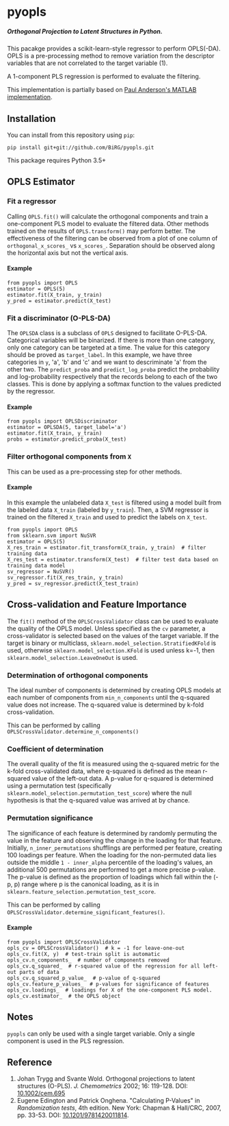 # pyopls
##### Orthogonal Projection to Latent Structures in Python. 

This pacakge provides a scikit-learn-style regressor to perform OPLS(-DA). OPLS is a pre-processing method to remove
variation from the descriptor variables that are not correlated to the target variable (1).

A 1-component PLS regression is performed to evaluate the filtering.


This implementation is partially based on [Paul Anderson's MATLAB implementation](https://github.com/Anderson-Lab/OPLS).
## Installation
You can install from this repository using `pip`:
```
pip install git+git://github.com/BiRG/pyopls.git
```
This package requires Python 3.5+
## OPLS Estimator
### Fit a regressor
Calling `OPLS.fit()` will calculate the orthogonal components and train a one-component PLS model to evaluate the 
filtered data. Other methods trained on the results of `OPLS.transform()` may perform better. The effectiveness of the 
filtering can be observed from a plot of one column of `orthogonal_x_scores_` vs `x_scores_`. Separation should be 
observed along the horizontal axis but not the vertical axis.
#### Example
```pythonstub
from pyopls import OPLS
estimator = OPLS(5)
estimator.fit(X_train, y_train)
y_pred = estimator.predict(X_test)
```
### Fit a discriminator (O-PLS-DA)
The `OPLSDA` class is a subclass of `OPLS` designed to facilitate O-PLS-DA. Categorical variables will be
binarized. If there is more than one category, only one category can be targeted at a time. The value for this category 
should be proved as `target_label`. In this example, we have three categories in `y`, 'a', 'b' and 'c' and we want to 
descriminate 'a' from the other two. The `predict_proba` and `predict_log_proba` predict the probability and log-probability
respectively that the records belong to each of the two classes. This is done by applying a softmax function to the 
values predicted by the regressor.

#### Example
```pythonstub
from pyopls import OPLSDiscriminator
estimator = OPLSDA(5, target_label='a')
estimator.fit(X_train, y_train)
probs = estimator.predict_proba(X_test)
```

### Filter orthogonal components from `X`
This can be used as a pre-processing step for other methods.

#### Example
In this example the unlabeled data `X_test` is filtered using a model built from the labeled data `X_train` (labeled by 
`y_train`). Then, a SVM regressor is trained on the filtered `X_train` and used to predict the labels on `X_test`.
```pythonstub
from pyopls import OPLS
from sklearn.svm import NuSVR
estimator = OPLS(5)
X_res_train = estimator.fit_transform(X_train, y_train)  # filter training data
X_res_test = estimator.transform(X_test)  # filter test data based on training data model
sv_regressor = NuSVR()
sv_regressor.fit(X_res_train, y_train)
y_pred = sv_regressor.predict(X_test_train)
```

## Cross-validation and Feature Importance
The `fit()` method of the `OPLSCrossValidator` class can be used to evaluate the quality of the OPLS model.
Unless specified as the `cv` parameter, a cross-validator is selected based on the values of the target variable. 
If the target is binary or multiclass, `sklearn.model_selection.StratifiedKFold` is used, otherwise 
`sklearn.model_selection.KFold` is used unless k=-1, then `sklearn.model_selection.LeaveOneOut` is used.

### Determination of orthogonal components
The ideal number of components is determined by creating OPLS models at each number of components from `min_n_components`
until the q-squared value does not increase. The q-squared value is determined by k-fold cross-validation.

This can be performed by calling `OPLSCrossValidator.determine_n_components()`

### Coefficient of determination
The overall quality of the fit is measured using the q-squared metric for the k-fold cross-validated data, where
q-squared is defined as the mean r-squared value of the left-out data. A p-value for q-squared is determined using a 
permutation test (specifically `sklearn.model_selection.permutation_test_score`) where the null hypothesis is that the 
q-squared value was arrived at by chance.

### Permutation significance
The significance of each feature is determined by randomly permuting the value in the feature and observing the change 
in the loading for that feature. Initially, `n_inner_permutations` shufflings are performed per feature, creating 100
loadings per feature. When the loading for the non-permuted data lies outside the middle `1 - inner_alpha` percentile of
the loading's values, an additional 500 permutations are performed to get a more precise p-value. The p-value is defined
as the proportion of loadings which fall within the (-p, p) range where p is the canonical loading, as it is 
in `sklearn.feature_selection.permutation_test_score`.

This can be performed by calling `OPLSCrossValidator.determine_significant_features()`.

#### Example
```pythonstub
from pyopls import OPLSCrossValidator
opls_cv = OPLSCrossValidator()  # k = -1 for leave-one-out
opls_cv.fit(X, y)  # test-train split is automatic
opls_cv.n_components_  # number of components removed
opls_cv.q_squared_  # r-squared value of the regression for all left-out parts of data
opls_cv.q_squared_p_value_  # p-value of q-squared
opls_cv.feature_p_values_  # p-values for significance of features
opls_cv.loadings_  # loadings for X of the one-component PLS model.
opls_cv.estimator_  # the OPLS object 

```

## Notes
`pyopls` can only be used with a single target variable. Only a single component is used in the PLS regression.
## Reference
1. Johan Trygg and Svante Wold. Orthogonal projections to latent structures (O-PLS).
   *J. Chemometrics* 2002; 16: 119-128. DOI: [10.1002/cem.695](https://dx.doi.org/10.1002/cem.695)
2. Eugene Edington and Patrick Onghena. "Calculating P-Values" in *Randomization tests*, 4th edition.
   New York: Chapman & Hall/CRC, 2007, pp. 33-53. DOI: [10.1201/9781420011814](https://doi.org/10.1201/9781420011814).
   
